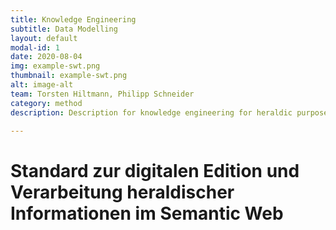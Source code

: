 ```yaml
---
title: Knowledge Engineering
subtitle: Data Modelling
layout: default
modal-id: 1
date: 2020-08-04
img: example-swt.png
thumbnail: example-swt.png
alt: image-alt
team: Torsten Hiltmann, Philipp Schneider
category: method
description: Description for knowledge engineering for heraldic purposes.

---
```


# Standard zur digitalen Edition und Verarbeitung heraldischer Informationen im Semantic Web